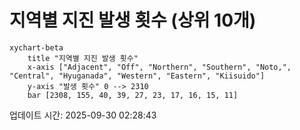 # 지역별 지진 발생 횟수 (상위 10개)

```mermaid
xychart-beta
    title "지역별 지진 발생 횟수"
    x-axis ["Adjacent", "Off", "Northern", "Southern", "Noto,", "Central", "Hyuganada", "Western", "Eastern", "Kiisuido"]
    y-axis "발생 횟수" 0 --> 2310
    bar [2308, 155, 40, 39, 27, 23, 17, 16, 15, 11]
```

업데이트 시간: 2025-09-30 02:28:43
